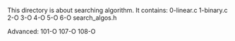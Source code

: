This directory is about searching algorithm. It contains:
0-linear.c
1-binary.c
2-O
3-O
4-O
5-O
6-O
search_algos.h

Advanced:
101-O
107-O
108-O

